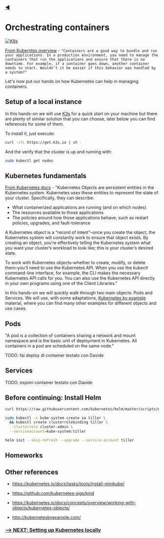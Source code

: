 ### [◀](README.md)

# Orchestrating containers

[![K8s](https://d33wubrfki0l68.cloudfront.net/26a177ede4d7b032362289c6fccd448fc4a91174/eb693/images/docs/container_evolution.svg)](https://d33wubrfki0l68.cloudfront.net/26a177ede4d7b032362289c6fccd448fc4a91174/eb693/images/docs/container_evolution.svg)

 [From Kuberntes overview](https://kubernetes.io/docs/concepts/overview/what-is-kubernetes/) - ``` "Containers are a good way to bundle and run your applications. In a production environment, you need to manage the containers that run the applications and ensure that there is no downtime. For example, if a container goes down, another container needs to start. Wouldn’t it be easier if this behavior was handled by a system?" ```

Let's now put our hands on how Kubernetes can help in managing containers.

## Setup of a local instance

In this hands-on we will use [K3s](https://k3s.io) for a quick start on your machine but there are plenty of similar solution that you can choose, later below you can find references for some of them.

To install it, just execute:
```bash
curl -sfL https://get.k3s.io | sh -
```

And the verify that the cluster is up and running with:

```bash
sudo kubectl get nodes
```

## Kubernetes fundamentals

[From Kubernetes docs](https://kubernetes.io/docs/concepts/overview/working-with-objects/kubernetes-objects/) - "Kubernetes Objects are persistent entities in the Kubernetes system. Kubernetes uses these entities to represent the state of your cluster. Specifically, they can describe:

- What containerized applications are running (and on which nodes)
- The resources available to those applications
- The policies around how those applications behave, such as restart policies, upgrades, and fault-tolerance

A Kubernetes object is a “record of intent”–once you create the object, the Kubernetes system will constantly work to ensure that object exists. By creating an object, you’re effectively telling the Kubernetes system what you want your cluster’s workload to look like; this is your cluster’s desired state.

To work with Kubernetes objects–whether to create, modify, or delete them–you’ll need to use the Kubernetes API. When you use the kubectl command-line interface, for example, the CLI makes the necessary Kubernetes API calls for you. You can also use the Kubernetes API directly in your own programs using one of the Client Libraries."

In this hands-on we will quickly walk through two main objects: Pods and Services.
We will use, with some adaptations, [Kubernetes by example](http://kubernetesbyexample.com/) material, where you can find many other examples for different objects and use cases.

## Pods

"A pod is a collection of containers sharing a network and mount namespace and is the basic unit of deployment in Kubernetes. All containers in a pod are scheduled on the same node."

TODO: fai deploy di container testato con Davide


## Services

TODO: esponi container testato con Davide


## Before continuing: Install Helm

```bash
curl https://raw.githubusercontent.com/kubernetes/helm/master/scripts/get | bash
```

```bash
sudo kubectl -n kube-system create sa tiller \
  && kubectl create clusterrolebinding tiller \
  --clusterrole cluster-admin \
  --serviceaccount=kube-system:tiller
```

```bash
helm init --skip-refresh --upgrade --service-account tiller
```


## Homeworks



## Other references

- https://kubernetes.io/docs/tasks/tools/install-minikube/
- https://github.com/kubernetes-sigs/kind


- https://kubernetes.io/docs/concepts/overview/working-with-objects/kubernetes-objects/
- http://kubernetesbyexample.com/



### [--> NEXT: Setting up Kubernetes locally](k3s.md)